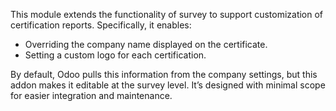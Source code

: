 This module extends the functionality of survey to support customization of certification reports. Specifically, it enables:

- Overriding the company name displayed on the certificate.
- Setting a custom logo for each certification.

By default, Odoo pulls this information from the company settings, but this addon makes it editable at the survey level. It’s designed with minimal scope for easier integration and maintenance.
